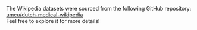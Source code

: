 The Wikipedia datasets were sourced from the following GitHub repository:  
[umcu/dutch-medical-wikipedia](https://github.com/umcu/dutch-medical-wikipedia)  
Feel free to explore it for more details!
